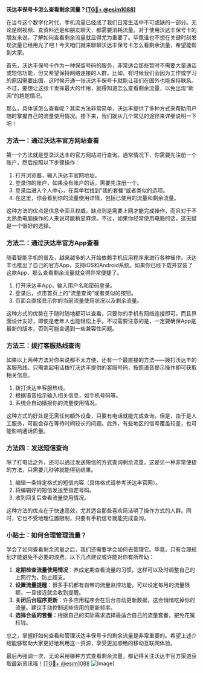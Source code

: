 **沃达丰保号卡怎么查看剩余流量？[[TG💪+ @esim1088](https://t.me/s/esim1088)]**

在当今这个数字化时代，手机流量已经成了我们日常生活中不可或缺的一部分。无论是刷视频、查资料还是和朋友聊天，都需要消耗流量。对于使用沃达丰保号卡的朋友来说，了解如何查看剩余流量就显得尤为重要了。毕竟谁也不想在关键时刻发现流量已经用光了吧！今天咱们就来聊聊沃达丰保号卡怎么看剩余流量，希望能帮到大家。

首先，沃达丰保号卡作为一种保留号码的服务，非常适合那些暂时不需要大量通话或短信功能，但又希望保持网络连接的人群。比如，有时候我们会因为工作或学习的原因需要出国，这时候开通一张沃达丰保号卡就能让我们在国外也能保持联系。不过，要想让这张卡发挥最大的作用，就得知道怎么查看剩余流量，以免出现“断网”的尴尬情况。

那么，具体该怎么查看呢？其实方法非常简单，沃达丰提供了多种方式来帮助用户随时掌握自己的流量使用情况。接下来，我们就从几个常见的途径来详细说明一下吧！

### 方法一：通过沃达丰官方网站查看

第一个方法就是登录沃达丰的官方网站进行查询。通常情况下，你需要先注册一个账户，然后按照以下步骤操作：

1. 打开浏览器，输入沃达丰官网地址。
2. 登录你的账户，如果没有账户的话，需要先注册一个。
3. 登录后进入个人中心，在菜单栏找到“我的套餐”或者类似的选项。
4. 在这里，你会看到你的流量使用详情，包括已使用的流量和剩余流量。

这种方法的优点是信息全面且权威，缺点则是需要上网才能完成操作，而且对于不太熟悉电脑操作的人来说可能稍显麻烦。不过，如果你经常使用电脑的话，这无疑是一个很好的选择。

### 方法二：通过沃达丰官方App查看

随着智能手机的普及，越来越多的人开始依赖手机应用程序来进行各种操作。沃达丰也推出了自己的官方App，支持iOS和Android系统。如果你已经下载并安装了这款App，那么查看剩余流量就变得异常便捷了。

1. 打开沃达丰App，输入用户名和密码登录。
2. 登录后，点击首页上的“流量查询”或者类似的按钮。
3. 页面会直接显示你的当前流量使用状况以及剩余流量。

这种方式的优势在于随时随地都可以查看，只要你的手机有网络连接即可。而且界面设计友好，即使是老年人也能轻松上手。不过需要注意的是，一定要确保App是最新的版本，否则可能会遇到一些兼容性问题。

### 方法三：拨打客服热线查询

如果以上两种方法对你来说都不太方便，还有一个最直接的方法——拨打沃达丰的客服热线。只需拿起电话拨打沃达丰提供的客服号码，按照语音提示操作即可获取相关信息。

1. 拨打沃达丰客服热线。
2. 根据语音指示输入相关信息，如手机号码等。
3. 系统会自动播报你的流量使用情况。

这种方式的好处是无需任何额外设备，只要有电话就能完成查询。但是，由于是人工服务，可能会存在等待时间较长的问题。此外，有些地区的信号覆盖较差，也可能影响通话质量。

### 方法四：发送短信查询

除了打电话之外，还可以通过发送短信的方式查询剩余流量。这是另一种非常便捷的方法，只需要几秒钟就能得到结果。

1. 编辑一条特定格式的短信内容（具体格式请参考沃达丰官网）。
2. 将编辑好的短信发送至指定号码。
3. 收到回复后查看流量使用情况。

这种方法的优点在于快速高效，尤其适合那些喜欢简洁明了操作方式的人群。同时，它也不受地理位置限制，只要有手机信号就能完成查询。

### 小贴士：如何合理管理流量？

学会了如何查看剩余流量之后，我们还需要学会如何去管理它。毕竟，只有合理规划才能避免不必要的浪费。以下几点建议或许能对你有所帮助：

1. **定期检查流量使用情况**：养成定期查看流量的习惯，这样可以及时调整自己的上网行为，防止超支。
2. **设置流量提醒**：很多手机都有自带的流量监控功能，可以设定每月的流量限额，一旦接近就会收到提醒。
3. **关闭后台程序更新**：许多应用程序会在后台自动更新数据，这会悄悄吃掉你的流量。建议手动控制这些应用的更新频率。
4. **选择合适的套餐**：根据自己的实际需求选择最适合自己的流量套餐，避免花冤枉钱。

总之，掌握好如何查看和管理沃达丰保号卡的剩余流量是非常重要的。希望上述介绍能够帮助大家更好地利用这一资源，享受更加顺畅的移动互联网体验。

最后再强调一次，无论采用哪种方式查看剩余流量，都记得关注沃达丰官方渠道获取最新资讯哦！[[TG💪+ @esim1088](https://t.me/s/esim1088) ![Image](https://i.postimg.cc/4NQfJmqS/Snipaste-2025-05-13-00-14-12.png)]